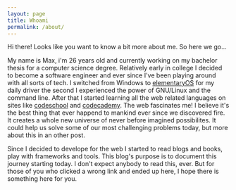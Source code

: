```yaml
---
layout: page
title: Whoami
permalink: /about/
---
```


Hi there! Looks like you want to know a bit more about me. So here we
go...

My name is Max, i'm 26 years old and currently working on my bachelor
thesis for a computer science degree. Relatively early in college I
decided to become a software engineer and ever since I've been playing
around with all sorts of tech. I switched from Windows to
[elementaryOS](http://elementary.io) for my daily driver the second I
experienced the power of GNU/Linux and the command line. After that I
started learning all the web related languages on sites like
[codeschool](http://codeschool.com) and
[codecademy](http://codecademy.com). The web fascinates me! I believe
it's the best thing that ever happend to mankind ever since we
discovered fire. It creates a whole new universe of never before
imagined possibilites. It could help us solve some of our most
challenging problems today, but more about this in an other post.

Since I decided to develope for the web I started to read blogs and
books, play with frameworks and tools. This blog's purpose is to
document this journey starting today. I don't expect anybody to read
this, ever. But for those of you who clicked a wrong link and ended up
here, I hope there is something here for you.

